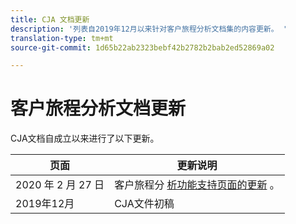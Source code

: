 ```yaml
---
title: CJA 文档更新
description: '列表自2019年12月以来针对客户旅程分析文档集的内容更新。 '
translation-type: tm+mt
source-git-commit: 1d65b22ab2323bebf42b2782b2bab2ed52869a02

---
```



# 客户旅程分析文档更新

CJA文档自成立以来进行了以下更新。

| 页面 | 更新说明 |
| --- | --- |
| 2020 年 2 月 27 日 | 客户旅程分 [析功能支持页面的更新](/help/getting-started/cja-aa.md) 。 |
| 2019年12月 | CJA文件初稿 |
